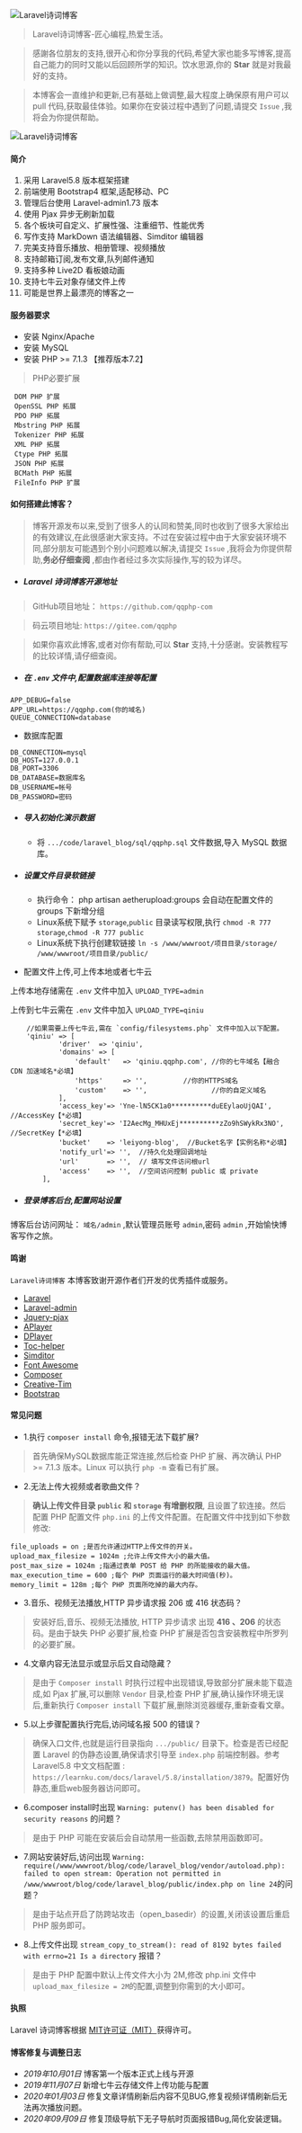 ![Laravel诗词博客](http://qiniu.qqphp.com/uugai.com_1573111132577.png)

> Laravel诗词博客-匠心编程,热爱生活。

> 感謝各位朋友的支持,很开心和你分享我的代码,希望大家也能多写博客,提高自己能力的同时又能以后回顾所学的知识。饮水思源,你的 **Star** 就是对我最好的支持。

> 本博客会一直维护和更新,已有基础上做调整,最大程度上确保原有用户可以 pull 代码,获取最佳体验。如果你在安装过程中遇到了问题,请提交 `Issue` ,我将会为你提供帮助。

![Laravel诗词博客](http://qiniu.qqphp.com/QQ%E6%88%AA%E5%9B%BE20191018102559.png)

#### 简介
1. 采用 Laravel5.8 版本框架搭建
2. 前端使用 Bootstrap4 框架,适配移动、PC
3. 管理后台使用 Laravel-admin1.73 版本
4. 使用 Pjax 异步无刷新加载
5. 各个板块可自定义、扩展性强、注重细节、性能优秀
6. 写作支持 MarkDown 语法编辑器、Simditor 编辑器
7. 完美支持音乐播放、相册管理、视频播放
8. 支持邮箱订阅,发布文章,队列邮件通知
9. 支持多种 Live2D 看板娘动画
10. 支持七牛云对象存储文件上传
11. 可能是世界上最漂亮的博客之一

#### 服务器要求
 - 安装 Nginx/Apache
 - 安装 MySQL
 - 安装 PHP >= 7.1.3 【推荐版本7.2】
 > PHP必要扩展
 ```
  DOM PHP 扩展
  OpenSSL PHP 拓展
  PDO PHP 拓展
  Mbstring PHP 拓展
  Tokenizer PHP 拓展
  XML PHP 拓展
  Ctype PHP 拓展
  JSON PHP 拓展
  BCMath PHP 拓展
  FileInfo PHP 扩展
 ```

#### 如何搭建此博客？
> 博客开源发布以来,受到了很多人的认同和赞美,同时也收到了很多大家给出的有效建议,在此很感谢大家支持。不过在安装过程中由于大家安装环境不同,部分朋友可能遇到个别小问题难以解决,请提交 `Issue` ,我将会为你提供帮助,**务必仔细查阅** ,都由作者经过多次实际操作,写的较为详尽。

- ##### Laravel 诗词博客开源地址
 > GitHub项目地址： `https://github.com/qqphp-com`

 > 码云项目地址: `https://gitee.com/qqphp`

 > 如果你喜欢此博客,或者对你有帮助,可以 **Star** 支持,十分感谢。安装教程写的比较详情,请仔细查阅。

- ##### 在 `.env` 文件中,配置数据库连接等配置
 ```
 APP_DEBUG=false
 APP_URL=https://qqphp.com(你的域名)
 QUEUE_CONNECTION=database
 ```

- 数据库配置

 ```
 DB_CONNECTION=mysql
 DB_HOST=127.0.0.1
 DB_PORT=3306
 DB_DATABASE=数据库名
 DB_USERNAME=帐号
 DB_PASSWORD=密码
 ```

- ##### 导入初始化演示数据
  - 将 `.../code/laravel_blog/sql/qqphp.sql` 文件数据,导入 MySQL 数据库。

- ##### 设置文件目录软链接
  - 执行命令： php artisan aetherupload:groups 会自动在配置文件的 groups 下新增分组
  - Linux系统下赋予 `storage`,`public` 目录读写权限,执行 `chmod -R 777 storage`,`chmod -R 777 public`
  - Linux系统下执行创建软链接 `ln -s /www/wwwroot/项目目录/storage/ /www/wwwroot/项目目录/public/`

- 配置文件上传,可上传本地或者七牛云

上传本地存储需在 `.env` 文件中加入 `UPLOAD_TYPE=admin`

上传到七牛云需在 `.env` 文件中加入 `UPLOAD_TYPE=qiniu`

```
    //如果需要上传七牛云,需在 `config/filesystems.php` 文件中加入以下配置。
    'qiniu' => [
            'driver'  => 'qiniu',
            'domains' => [
                'default'   => 'qiniu.qqphp.com', //你的七牛域名【融合 CDN 加速域名*必填】
                'https'     => '',         //你的HTTPS域名
                'custom'    => '',                //你的自定义域名
            ],
            'access_key'=> 'Yne-lN5CK1a0**********duEEylaoUjQAI',  //AccessKey【*必填】
            'secret_key'=> 'I2AecMg_MHUxEj**********zZo9hSWykRx3NO',  //SecretKey【*必填】
            'bucket'    => 'leiyong-blog',  //Bucket名字【实例名称*必填】
            'notify_url'=> '',  //持久化处理回调地址
            'url'       => '',  // 填写文件访问根url
            'access'    => '',  //空间访问控制 public 或 private
        ],
```

- ##### 登录博客后台,配置网站设置
博客后台访问网址： `域名/admin` ,默认管理员账号 `admin`,密码 `admin` ,开始愉快博客写作之旅。

#### 鸣谢
 `Laravel诗词博客` 本博客致谢开源作者们开发的优秀插件或服务。
 - [Laravel](https://laravel.com)
 - [Laravel-admin](https://github.com/z-song/laravel-admin)
 - [Jquery-pjax](https://github.com/defunkt/jquery-pjax)
 - [APlayer](http://aplayer.js.org)
 - [DPlayer ](http://dplayer.js.org)
 - [Toc-helper](https://gitee.com/itlangz/toc-helper)
 - [Simditor](https://simditor.tower.im)
 - [Font Awesome](https://fontawesome.com)
 - [Composer](https://getcomposer.org)
 - [Creative-Tim](https://www.creative-tim.com)
 - [Bootstrap](https://getbootstrap.com)

#### 常见问题
- 1.执行 `composer install` 命令,报错无法下载扩展?
 > 首先确保MySQL数据库能正常连接,然后检查 PHP 扩展、再次确认 PHP >= 7.1.3 版本。Linux 可以执行 `php -m` 查看已有扩展。

- 2.无法上传大视频或者歌曲文件？
 > **确认上传文件目录 `public` 和 `storage` 有增删权限**, 且设置了软连接。然后配置 PHP 配置文件 `php.ini` 的上传文件配置。在配置文件中找到如下参数修改:

```
file_uploads = on ;是否允许通过HTTP上传文件的开关。
upload_max_filesize = 1024m ;允许上传文件大小的最大值。
post_max_size = 1024m ;指通过表单 POST 给 PHP 的所能接收的最大值。
max_execution_time = 600 ;每个 PHP 页面运行的最大时间值(秒)。
memory_limit = 128m ;每个 PHP 页面所吃掉的最大内存。
```

- 3.音乐、视频无法播放,HTTP 异步请求报 206 或 416 状态码？
 > 安装好后,音乐、视频无法播放, HTTP 异步请求 出现 **416 、206** 的状态码。是由于缺失 PHP 必要扩展,检查 PHP 扩展是否包含安装教程中所罗列的必要扩展。

- 4.文章内容无法显示或显示后又自动隐藏？
 > 是由于 `Composer install` 时执行过程中出现错误,导致部分扩展未能下载造成,如 Pjax 扩展,可以删除 `Vendor` 目录,检查 PHP 扩展,确认操作环境无误后,重新执行 `Composer install` 下载扩展,删除浏览器缓存,重新查看文章。

- 5.以上步骤配置执行完后,访问域名报 500 的错误？
 > 确保入口文件,也就是运行目录指向 `.../public/` 目录下。检查是否已经配置 Laravel 的伪静态设置,确保请求引导至 `index.php` 前端控制器。参考 Laravel5.8  中文文档配置 : `https://learnku.com/docs/laravel/5.8/installation/3879`。配置好伪静态,重启web服务器访问即可。

- 6.composer install时出现 `Warning: putenv() has been disabled for security reasons` 的问题？
 > 是由于 PHP 可能在安装后会自动禁用一些函数,去除禁用函数即可。

- 7.网站安装好后,访问出现 `Warning: require(/www/wwwroot/blog/code/laravel_blog/vendor/autoload.php): failed to open stream: Operation not permitted in /www/wwwroot/blog/code/laravel_blog/public/index.php on line 24`的问题？
 > 是由于站点开启了防跨站攻击（open_basedir）的设置,关闭该设置后重启 PHP 服务即可。

- 8.上传文件出现 `stream_copy_to_stream(): read of 8192 bytes failed with errno=21 Is a directory` 报错？
 > 是由于 PHP 配置中默认上传文件大小为 2M,修改 php.ini 文件中 `upload_max_filesize = 2M`的配置,调整到你需到的大小即可。


#### 执照
Laravel 诗词博客根据 [MIT许可证（MIT）](https://github.com/wyx053052qwe)获得许可。

#### 博客修复与调整日志
 - *2019年10月01日* 博客第一个版本正式上线与开源
 - *2019年11月07日* 新增七牛云存储文件上传功能与配置
 - *2020年01月03日* 修复文章详情刷新后内容不见BUG,修复视频详情刷新后无法再次播放问题。
 - *2020年09月09日* 修复顶级导航下无子导航时页面报错Bug,简化安装逻辑。
